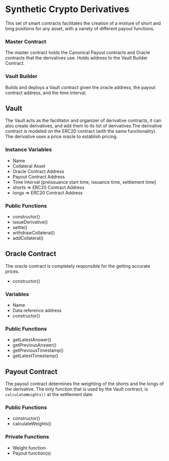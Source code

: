 # Synthetic Crypto Derivatives
This set of smart contracts facilitates the creation of a mixture of short and long positions for any asset, with a variety of different payout functions.


### Master Contract
The master contract holds the Canonical Payout contracts and Oracle contracts that the derivatives use. Holds address to the Vault Builder Contract.

### Vault Builder
Builds and deploys a Vault contract given the oracle address, the payout contract address, and the time interval.

## Vault
The Vault acts as the facilitator and organizer of derivative contracts, it can also create derivatives, and add them to its list of derivatives.The derivative contract is modeled on the ERC20 contract (with the same functionality). The derivative uses a price oracle to establish pricing.

### Instance Variables
- Name
- Collateral Asset
- Oracle Contract Address
- Payout Contract Address
- Time Interval [preissuance start time, issuance time, settlement time]
- shorts => ERC20 Contract Address
- longs => ERC20 Contract Address

### Public Functions
- constructor()
- issueDerivative()
- settle()
- withdrawCollateral()
- addCollateral()

## Oracle Contract   
The oracle contract is completely responsible for the getting accurate prices.

- constructor()
### Variables
- Name
- Data reference address
- constructor()
### Public Functions
- getLatestAnswer()
- getPreviousAnswer()
- getPreviousTimestamp()
- getLatestTimestamp()


## Payout Contract
The payout contract determines the weighting of the shorts and the longs of the derivative. The only function that is used by the Vault contract, is `calculateWeights()` at the settlement date.

### Public Functions
- constructor()
- calculateWeights()

### Private Functions
- Weight function
- Payout function(s)
